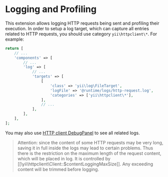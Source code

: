 Logging and Profiling
=====================

This extension allows logging HTTP requests being sent and profiling their execution.
In order to setup a log target, which can capture all entries related to HTTP requests, you should
use category `yii\httpclient\*`. For example:

```php
return [
    // ...
    'components' => [
        // ...
        'log' => [
            // ...
            'targets' => [
                [
                    'class' => 'yii\log\FileTarget',
                    'logFile' => '@runtime/logs/http-request.log',
                    'categories' => ['yii\httpclient\*'],
                ],
                // ...
            ],
        ],
    ],
];
```

You may also use [HTTP client DebugPanel](topics-debug.md) to see all related logs.

> Attention: since the content of some HTTP requests may be very long, saving it in full inside the logs
  may lead to certain problems. Thus there is the restriction on the maximum length of the request content,
  which will be placed in log. It is controlled by [[\yii\httpclient\Client::$contentLoggingMaxSize]].
  Any exceeding content will be trimmed before logging.
